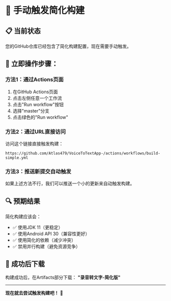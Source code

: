 # 🚀 手动触发简化构建

## 📋 当前状态
您的GitHub仓库已经包含了简化构建配置，现在需要手动触发。

## 🎯 立即操作步骤：

### 方法1：通过Actions页面
1. 在GitHub Actions页面
2. 点击左侧任意一个工作流
3. 点击"Run workflow"按钮
4. 选择"master"分支
5. 点击绿色的"Run workflow"

### 方法2：通过URL直接访问
访问这个链接直接触发构建：
```
https://github.com/Atlas479/VoiceToTextApp-/actions/workflows/build-simple.yml
```

### 方法3：推送新提交自动触发
如果上述方法不行，我们可以推送一个小的更新来自动触发构建。

## 🔍 预期结果
简化构建应该会：
- ✅ 使用JDK 11（更稳定）
- ✅ 使用Android API 30（兼容性更好）
- ✅ 使用简化的依赖（减少冲突）
- ✅ 禁用并行构建（避免资源竞争）

## 📱 成功后下载
构建成功后，在Artifacts部分下载：
**"录音转文字-简化版"**

---
**现在就去尝试触发构建吧！** 🚀 